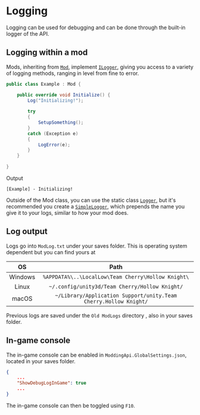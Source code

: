 # Logging

Logging can be used for debugging and can be done through the built-in logger
of the API.

## Logging within a mod

Mods, inheriting from [`Mod`](xref:Modding.Mod), implement
[`ILogger`](xref:Modding.ILogger), giving you access to a variety of logging
methods, ranging in level from fine to error.

```cs
public class Example : Mod {

    public override void Initialize() {
        Log("Initializing!");
    
        try 
        {
            SetupSomething();
        }
        catch (Exception e)
        {
            LogError(e);
        }
    }
    
}
```

Output
```
[Example] - Initializing!
```

Outside of the Mod class, you can use the static class
[`Logger`](xref:Modding.Logger), but it's recommended you create a
[`SimpleLogger`](xref:Modding.SimpleLogger), which prepends the name you give
it to your logs, similar to how your mod does.

## Log output

Logs go into `ModLog.txt` under your saves folder. This is operating system
dependent but you can find yours at

|   OS    |                             Path                                 |
|:-------:|:----------------------------------------------------------------:|
| Windows |        `%APPDATA%\..\LocalLow\Team Cherry\Hollow Knight\`        |
|  Linux  |          `~/.config/unity3d/Team Cherry/Hollow Knight/`          |
|  macOS  | `~/Library/Application Support/unity.Team Cherry.Hollow Knight/` |

Previous logs are saved under the `Old ModLogs` directory , also in your saves
folder.

## In-game console

The in-game console can be enabled in `ModdingApi.GlobalSettings.json`, located
in your saves folder. 

```json
{
    ...
    "ShowDebugLogInGame": true
    ...
}
```

The in-game console can then be toggled using `F10`.
